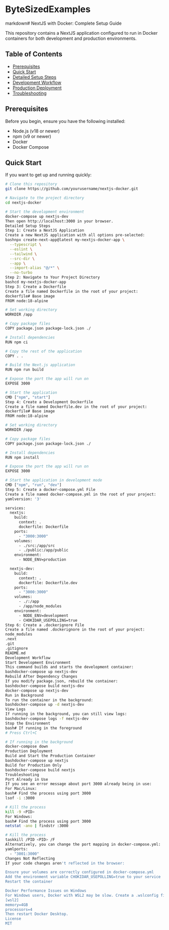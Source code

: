 # ByteSizedExamples

markdown# NextJS with Docker: Complete Setup Guide

This repository contains a NextJS application configured to run in Docker containers for both development and production environments.

## Table of Contents

- [Prerequisites](#prerequisites)
- [Quick Start](#quick-start)
- [Detailed Setup Steps](#detailed-setup-steps)
- [Development Workflow](#development-workflow)
- [Production Deployment](#production-deployment)
- [Troubleshooting](#troubleshooting)

## Prerequisites

Before you begin, ensure you have the following installed:

- Node.js (v18 or newer)
- npm (v9 or newer)
- Docker
- Docker Compose

## Quick Start

If you want to get up and running quickly:

```bash
# Clone this repository
git clone https://github.com/yourusername/nextjs-docker.git

# Navigate to the project directory
cd nextjs-docker

# Start the development environment
docker-compose up nextjs-dev
Then open http://localhost:3000 in your browser.
Detailed Setup Steps
Step 1: Create a NextJS Application
Create a new NextJS application with all options pre-selected:
bashnpx create-next-app@latest my-nextjs-docker-app \
  --typescript \
  --eslint \
  --tailwind \
  --src-dir \
  --app \
  --import-alias "@/*" \
  --no-turbo
Step 2: Navigate to Your Project Directory
bashcd my-nextjs-docker-app
Step 3: Create a Dockerfile
Create a file named Dockerfile in the root of your project:
dockerfile# Base image
FROM node:18-alpine

# Set working directory
WORKDIR /app

# Copy package files
COPY package.json package-lock.json ./

# Install dependencies
RUN npm ci

# Copy the rest of the application
COPY . .

# Build the Next.js application
RUN npm run build

# Expose the port the app will run on
EXPOSE 3000

# Start the application
CMD ["npm", "start"]
Step 4: Create a Development Dockerfile
Create a file named Dockerfile.dev in the root of your project:
dockerfile# Base image
FROM node:18-alpine

# Set working directory
WORKDIR /app

# Copy package files
COPY package.json package-lock.json ./

# Install dependencies
RUN npm install

# Expose the port the app will run on
EXPOSE 3000

# Start the application in development mode
CMD ["npm", "run", "dev"]
Step 5: Create a docker-compose.yml File
Create a file named docker-compose.yml in the root of your project:
yamlversion: '3'

services:
  nextjs:
    build:
      context: .
      dockerfile: Dockerfile
    ports:
      - "3000:3000"
    volumes:
      - ./src:/app/src
      - ./public:/app/public
    environment:
      - NODE_ENV=production

  nextjs-dev:
    build:
      context: .
      dockerfile: Dockerfile.dev
    ports:
      - "3000:3000"
    volumes:
      - ./:/app
      - /app/node_modules
    environment:
      - NODE_ENV=development
      - CHOKIDAR_USEPOLLING=true
Step 6: Create a .dockerignore File
Create a file named .dockerignore in the root of your project:
node_modules
.next
.git
.gitignore
README.md
Development Workflow
Start Development Environment
This command builds and starts the development container:
bashdocker-compose up nextjs-dev
Rebuild After Dependency Changes
If you modify package.json, rebuild the container:
bashdocker-compose build nextjs-dev
docker-compose up nextjs-dev
Run in Background
To run the container in the background:
bashdocker-compose up -d nextjs-dev
View Logs
If running in the background, you can still view logs:
bashdocker-compose logs -f nextjs-dev
Stop the Environment
bash# If running in the foreground
# Press Ctrl+C

# If running in the background
docker-compose down
Production Deployment
Build and Start the Production Container
bashdocker-compose up nextjs
Build for Production Only
bashdocker-compose build nextjs
Troubleshooting
Port Already in Use
If you see an error message about port 3000 already being in use:
For Mac/Linux:
bash# Find the process using port 3000
lsof -i :3000

# Kill the process
kill -9 <PID>
For Windows:
bash# Find the process using port 3000
netstat -ano | findstr :3000

# Kill the process
taskkill /PID <PID> /F
Alternatively, you can change the port mapping in docker-compose.yml:
yamlports:
  - "3001:3000"
Changes Not Reflecting
If your code changes aren't reflected in the browser:

Ensure your volumes are correctly configured in docker-compose.yml
Add the environment variable CHOKIDAR_USEPOLLING=true to your service
Restart the container

Docker Performance Issues on Windows
For Windows users, Docker with WSL2 may be slow. Create a .wslconfig file in your Windows user directory with:
[wsl2]
memory=4GB
processors=4
Then restart Docker Desktop.
License
MIT
```
